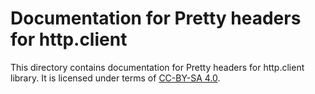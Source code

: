 # Documentation for Pretty headers for http.client

This directory contains documentation for Pretty headers for http.client library. It is licensed under terms of [CC-BY-SA 4.0](LICENSE.txt).
